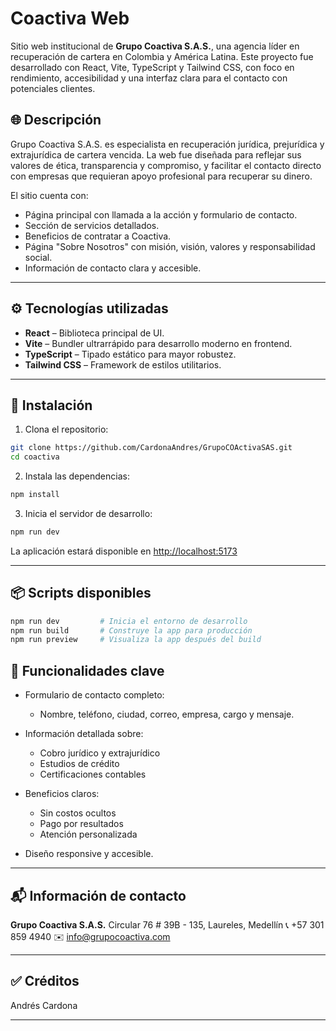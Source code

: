 # Coactiva Web

Sitio web institucional de **Grupo Coactiva S.A.S.**, una agencia líder en recuperación de cartera en Colombia y América Latina. Este proyecto fue desarrollado con React, Vite, TypeScript y Tailwind CSS, con foco en rendimiento, accesibilidad y una interfaz clara para el contacto con potenciales clientes.

## 🌐 Descripción

Grupo Coactiva S.A.S. es especialista en recuperación jurídica, prejurídica y extrajurídica de cartera vencida. La web fue diseñada para reflejar sus valores de ética, transparencia y compromiso, y facilitar el contacto directo con empresas que requieran apoyo profesional para recuperar su dinero.

El sitio cuenta con:
- Página principal con llamada a la acción y formulario de contacto.
- Sección de servicios detallados.
- Beneficios de contratar a Coactiva.
- Página "Sobre Nosotros" con misión, visión, valores y responsabilidad social.
- Información de contacto clara y accesible.

---

## ⚙️ Tecnologías utilizadas

- **React** – Biblioteca principal de UI.
- **Vite** – Bundler ultrarrápido para desarrollo moderno en frontend.
- **TypeScript** – Tipado estático para mayor robustez.
- **Tailwind CSS** – Framework de estilos utilitarios.

---

## 🚀 Instalación

1. Clona el repositorio:

```bash
git clone https://github.com/CardonaAndres/GrupoCOActivaSAS.git
cd coactiva
````

2. Instala las dependencias:

```bash
npm install
```

3. Inicia el servidor de desarrollo:

```bash
npm run dev
```

La aplicación estará disponible en [http://localhost:5173](http://localhost:5173)

---

## 📦 Scripts disponibles

```bash
npm run dev         # Inicia el entorno de desarrollo
npm run build       # Construye la app para producción
npm run preview     # Visualiza la app después del build
```


## 🧩 Funcionalidades clave

* Formulario de contacto completo:

  * Nombre, teléfono, ciudad, correo, empresa, cargo y mensaje.
* Información detallada sobre:

  * Cobro jurídico y extrajurídico
  * Estudios de crédito
  * Certificaciones contables
* Beneficios claros:

  * Sin costos ocultos
  * Pago por resultados
  * Atención personalizada
* Diseño responsive y accesible.

---

## 📬 Información de contacto

**Grupo Coactiva S.A.S.**
Circular 76 # 39B - 135, Laureles, Medellín
📞 +57 301 859 4940
✉️ [info@grupocoactiva.com](mailto:info@grupocoactiva.com)

---

## ✅ Créditos

Andrés Cardona

---
